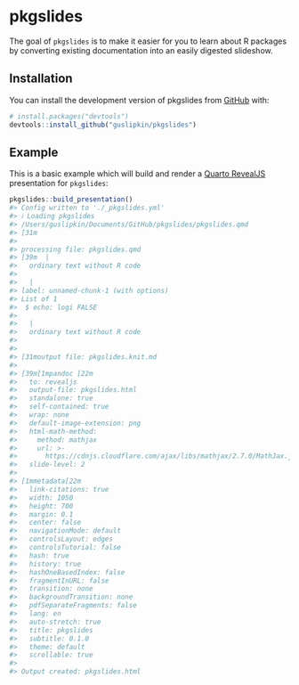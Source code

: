 
<!-- README.md is generated from README.Rmd. Please edit that file -->

# pkgslides

<!-- badges: start -->
<!-- badges: end -->

The goal of `pkgslides` is to make it easier for you to learn about R
packages by converting existing documentation into an easily digested
slideshow.

## Installation

You can install the development version of pkgslides from
[GitHub](https://github.com/) with:

``` r
# install.packages("devtools")
devtools::install_github("guslipkin/pkgslides")
```

## Example

This is a basic example which will build and render a [Quarto
RevealJS](https://quarto.org/docs/presentations/revealjs/) presentation
for `pkgslides`:

``` r
pkgslides::build_presentation()
#> Config written to './_pkgslides.yml'
#> ℹ Loading pkgslides
#> /Users/guslipkin/Documents/GitHub/pkgslides/pkgslides.qmd
#> [31m
#> 
#> processing file: pkgslides.qmd
#> [39m  |                                                                              |                                                                      |   0%  |                                                                              |.......................                                               |  33%
#>   ordinary text without R code
#> 
#>   |                                                                              |...............................................                       |  67%
#> label: unnamed-chunk-1 (with options) 
#> List of 1
#>  $ echo: logi FALSE
#> 
#>   |                                                                              |......................................................................| 100%
#>   ordinary text without R code
#> 
#> 
#> [31moutput file: pkgslides.knit.md
#> 
#> [39m[1mpandoc [22m
#>   to: revealjs
#>   output-file: pkgslides.html
#>   standalone: true
#>   self-contained: true
#>   wrap: none
#>   default-image-extension: png
#>   html-math-method:
#>     method: mathjax
#>     url: >-
#>       https://cdnjs.cloudflare.com/ajax/libs/mathjax/2.7.0/MathJax.js?config=TeX-AMS_HTML-full
#>   slide-level: 2
#>   
#> [1mmetadata[22m
#>   link-citations: true
#>   width: 1050
#>   height: 700
#>   margin: 0.1
#>   center: false
#>   navigationMode: default
#>   controlsLayout: edges
#>   controlsTutorial: false
#>   hash: true
#>   history: true
#>   hashOneBasedIndex: false
#>   fragmentInURL: false
#>   transition: none
#>   backgroundTransition: none
#>   pdfSeparateFragments: false
#>   lang: en
#>   auto-stretch: true
#>   title: pkgslides
#>   subtitle: 0.1.0
#>   theme: default
#>   scrollable: true
#>   
#> Output created: pkgslides.html
```

